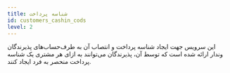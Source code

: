 ```yaml
---
title: شناسه پرداخت 
id: customers_cashin_cods
level: 2
---
```


این سرویس جهت ایجاد شناسه پرداخت و انتصاب آن به طرف‌حساب‌های پذیرندگان وندار ارائه شده است که توسط آن، پذیرندگان می‌توانند به ازای هر مشتری یک شناسه پرداخت منحصر به فرد ایجاد کنند.

